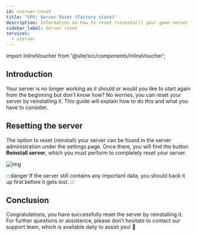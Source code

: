 ```yaml
---
id: vserver-reset
title: "VPS: Server Reset (Factory state)"
description: Information on how to reset (reinstall) your game server from ZAP-Hosting - ZAP-Hosting.com documentation
sidebar_label: Server reset
services:
  - vserver
---
```


import InlineVoucher from '@site/src/components/InlineVoucher';

## Introduction

Your server is no longer working as it should or would you like to start again from the beginning but don't know how? No worries, you can reset your server by reinstalling it. This guide will explain how to do this and what you have to consider. 

## Resetting the server

The option to reset (reinstall) your server can be found in the server administration under the settings page. Once there, you will find the button **Reinstall server**, which you must perform to completely reset your server. 

![img](https://screensaver01.zap-hosting.com/index.php/s/fAZ7PALwMTPiEpf/download)

:::danger
If the server still contains any important data, you should back it up first before it gets lost. 
:::

## Conclusion

Congratulations, you have successfully reset the server by reinstalling it.  For further questions or assistance, please don’t hesitate to contact our support team, which is available daily to assist you! 🙂

<InlineVoucher />
